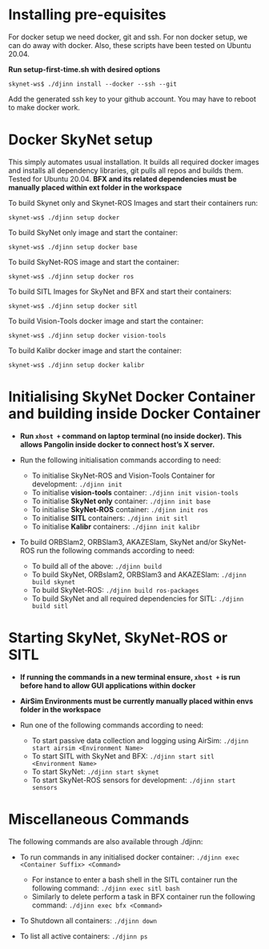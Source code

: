 # Installing pre-equisites

For docker setup we need docker, git and ssh. For non docker setup, we can do away with docker. Also, these scripts have been tested on Ubuntu 20.04.

**Run setup-first-time.sh with desired options**

```
skynet-ws$ ./djinn install --docker --ssh --git
```
Add the generated ssh key to your github account. You may have to reboot to make docker work.


# Docker SkyNet setup

This simply automates usual installation. It builds all required docker images and installs all dependency libraries, git
pulls all repos and builds them. Tested for Ubuntu 20.04. **BFX and its related dependencies must be manually placed within ext folder in the workspace**

To build Skynet only and Skynet-ROS Images and start their containers run:
```
skynet-ws$ ./djinn setup docker
```

To build SkyNet only image and start the container:
```
skynet-ws$ ./djinn setup docker base
```

To build SkyNet-ROS image and start the container:
```
skynet-ws$ ./djinn setup docker ros
```

To build SITL Images for SkyNet and BFX and start their containers:
```
skynet-ws$ ./djinn setup docker sitl
```

To build Vision-Tools docker image and start the container:
```
skynet-ws$ ./djinn setup docker vision-tools
```

To build Kalibr docker image and start the container:
```
skynet-ws$ ./djinn setup docker kalibr
```

# Initialising SkyNet Docker Container and building inside Docker Container

- **Run `xhost +` command on laptop terminal (no inside docker). This allows Pangolin inside docker to connect host’s X server.**

- Run the following initialisation commands according to need:
    - To initialise SkyNet-ROS and Vision-Tools Container for development: `./djinn init`
    - To initialise **vision-tools** container: `./djinn init vision-tools`
    - To initialise **SkyNet only** container: `./djinn init base`
    - To initialise **SkyNet-ROS** container: `./djinn init ros`
    - To initialise **SITL** containers: `./djinn init sitl`
    - To initialise **Kalibr** containers: `./djinn init kalibr`

- To build ORBSlam2, ORBSlam3, AKAZESlam, SkyNet and/or SkyNet-ROS run the following commands according to need:
    - To build all of the above: `./djinn build`
    - To build SkyNet, ORBslam2, ORBSlam3 and AKAZESlam: `./djinn build skynet`
    - To build SkyNet-ROS: `./djinn build ros-packages`
    - To build SkyNet and all required dependencies for SITL: `./djinn build sitl`

# Starting SkyNet, SkyNet-ROS or SITL

- **If running the commands in a new terminal ensure, `xhost +` is run before hand to allow GUI applications within docker**

- **AirSim Environments must be currently manually placed within envs folder in the workspace**

- Run one of the following commands according to need:
    - To start passive data collection and logging using AirSim: `./djinn start airsim <Environment Name>`
    - To start SITL with SkyNet and BFX: `./djinn start sitl <Environment Name>`
    - To start SkyNet: `./djinn start skynet`
    - To start SkyNet-ROS sensors for development: `./djinn start sensors`



# Miscellaneous Commands

The following commands are also available through ./djinn:

- To run commands in any initialised docker container: `./djinn exec <Container Suffix> <Command>`
    - For instance to enter a bash shell in the SITL container run the following command: `./djinn exec sitl bash`
    - Similarly to delete perform a task in BFX container run the following command: `./djinn exec bfx <Command>`

- To Shutdown all containers: `./djinn down`

- To list all active containers: `./djinn ps`
